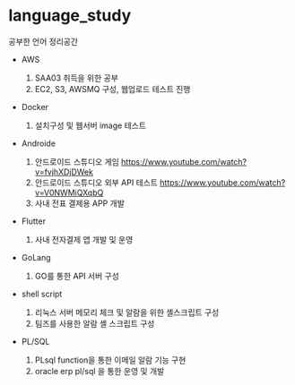 # language_study
공부한 언어 정리공간
- AWS
  1. SAA03 취득을 위한 공부
  2. EC2, S3, AWSMQ 구성, 웹업로드 테스트 진행

- Docker
  1. 설치구성 및 웹서버 image 테스트 

- Androide
  1. 안드로이드 스튜디오 게임 https://www.youtube.com/watch?v=fvjhXDjDWek
  2. 안드로이드 스튜디오 외부 API 테스트 https://www.youtube.com/watch?v=V0NWMiQXqbQ
  3. 사내 전표 결제용 APP 개발
     
- Flutter
  1. 사내 전자결제 앱 개발 및 운영
    
- GoLang
  1. GO를 통한 API 서버 구성
     
- shell script
  1. 리눅스 서버 메모리 체크 및 알람을 위한 셸스크립트 구성
  2. 팀즈를 사용한 알람 셸 스크립트 구성

- PL/SQL
  1. PLsql function을 통한 이메일 알람 기능 구현
  2. oracle erp pl/sql 을 통한 운영 및 개발
  
